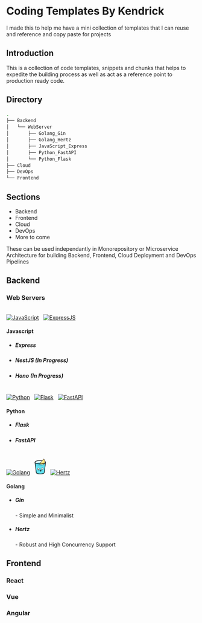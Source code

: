 # Coding Templates By Kendrick

<p>
  I made this to help me have a mini collection of templates that I can reuse and reference and copy paste for projects
</p>

## Introduction
<p>
  This is a collection of code templates, snippets and chunks that helps to expedite the building process as well as act as a reference point to production ready code.
</p>

## Directory
```bash
.
├── Backend
│   └── WebServer
│       ├── Golang_Gin
│       ├── Golang_Hertz
│       ├── JavaScript_Express
│       ├── Python_FastAPI
│       └── Python_Flask
├── Cloud
├── DevOps
└── Frontend
```

## Sections
- Backend
- Frontend
- Cloud
- DevOps
- More to come

<p>
  These can be used independantly in Monorepository or Microservice Architecture for building Backend, Frontend, Cloud Deployment and DevOps Pipelines
</p>

## Backend

### Web Servers

<br>
<a href="https://developer.mozilla.org/en-US/docs/Web/JavaScript"><img src="https://upload.wikimedia.org/wikipedia/commons/6/6a/JavaScript-logo.png" alt="JavaScript" height="40"/></a>&nbsp;&nbsp;
<a href="https://expressjs.com/"><img src="https://upload.wikimedia.org/wikipedia/commons/6/64/Expressjs.png" alt="ExpressJS" width="100"/></a>&nbsp;&nbsp;

#### Javascript
- <h5>Express</h5>
- <h5>NestJS (In Progress)</h5>
- <h5>Hono (In Progress)</h5>

<br>
<a href="https://www.python.org/"><img src="https://upload.wikimedia.org/wikipedia/commons/thumb/c/c3/Python-logo-notext.svg/1024px-Python-logo-notext.svg.png" alt="Python" height="40"/></a>&nbsp;&nbsp;
<a href="https://flask.palletsprojects.com/"><img src="https://upload.wikimedia.org/wikipedia/commons/3/3c/Flask_logo.svg" alt="Flask" width="100"/></a>&nbsp;&nbsp;
<a href="https://fastapi.tiangolo.com/"><img src="https://upload.wikimedia.org/wikipedia/commons/1/1a/FastAPI_logo.svg" alt="FastAPI" width="120"/></a>&nbsp;&nbsp;

#### Python
- <h5>Flask</h5>
- <h5>FastAPI</h5>

<br>
<a href="https://go.dev/"><img src="https://upload.wikimedia.org/wikipedia/commons/0/05/Go_Logo_Blue.svg" alt="Golang" width="60"/></a>&nbsp;&nbsp;
<a href="https://gin-gonic.com/"><img src="https://raw.githubusercontent.com/gin-gonic/logo/master/color.png" alt="Gin" width="30"/></a>&nbsp;&nbsp;
<a href="https://github.com/cloudwego/hertz"><img src="https://avatars.githubusercontent.com/u/79236453?v=4" alt="Hertz" width="40"/></a>&nbsp;&nbsp;

#### Golang
- <h5>Gin</h5>
  - Simple and Minimalist
- <h5>Hertz</h5>
  - Robust and High Concurrency Support

## Frontend

### React

### Vue

### Angular











